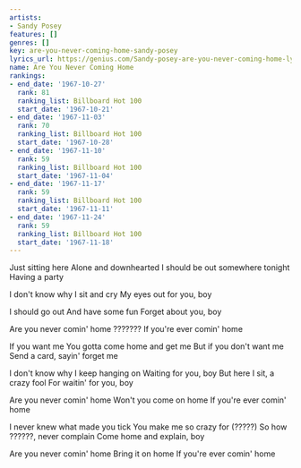 ```yaml
---
artists:
- Sandy Posey
features: []
genres: []
key: are-you-never-coming-home-sandy-posey
lyrics_url: https://genius.com/Sandy-posey-are-you-never-coming-home-lyrics
name: Are You Never Coming Home
rankings:
- end_date: '1967-10-27'
  rank: 81
  ranking_list: Billboard Hot 100
  start_date: '1967-10-21'
- end_date: '1967-11-03'
  rank: 70
  ranking_list: Billboard Hot 100
  start_date: '1967-10-28'
- end_date: '1967-11-10'
  rank: 59
  ranking_list: Billboard Hot 100
  start_date: '1967-11-04'
- end_date: '1967-11-17'
  rank: 59
  ranking_list: Billboard Hot 100
  start_date: '1967-11-11'
- end_date: '1967-11-24'
  rank: 59
  ranking_list: Billboard Hot 100
  start_date: '1967-11-18'
---
```

Just sitting here
Alone and downhearted
I should be out somewhere tonight
Having a party

I don't know why
I sit and cry
My eyes out for you, boy

I should go out
And have some fun
Forget about you, boy

Are you never comin' home
??????? If you're ever comin' home

If you want me
You gotta come home and get me
But if you don't want me
Send a card, sayin' forget me

I don't know why I keep hanging on
Waiting for you, boy
But here I sit, a crazy fool
For waitin' for you, boy

Are you never comin' home
Won't you come on home
If you're ever comin' home

I never knew what made you tick
You make me so crazy for (?????)
So how ??????, never complain
Come home and explain, boy

Are you never comin' home
Bring it on home
If you're ever comin' home
